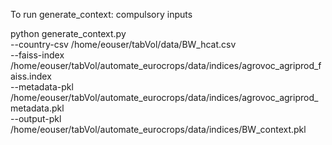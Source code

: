 

To run generate_context: compulsory inputs

python generate_context.py \
  --country-csv /home/eouser/tabVol/data/BW_hcat.csv \
  --faiss-index /home/eouser/tabVol/automate_eurocrops/data/indices/agrovoc_agriprod_faiss.index \
  --metadata-pkl /home/eouser/tabVol/automate_eurocrops/data/indices/agrovoc_agriprod_metadata.pkl \
  --output-pkl /home/eouser/tabVol/automate_eurocrops/data/indices/BW_context.pkl

